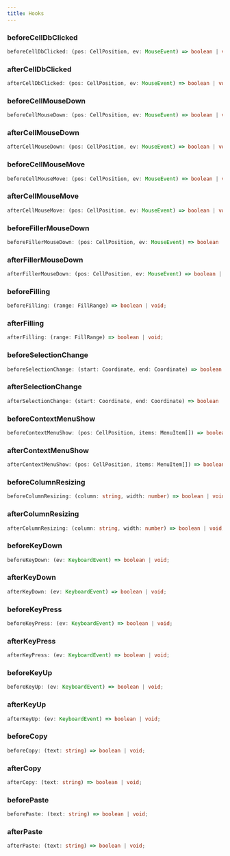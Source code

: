 ```yaml
---
title: Hooks
---
```


### beforeCellDbClicked

```typescript
beforeCellDbClicked: (pos: CellPosition, ev: MouseEvent) => boolean | void;
```

### afterCellDbClicked

```typescript
afterCellDbClicked: (pos: CellPosition, ev: MouseEvent) => boolean | void;
```

### beforeCellMouseDown

```typescript
beforeCellMouseDown: (pos: CellPosition, ev: MouseEvent) => boolean | void;
```

### afterCellMouseDown

```typescript
afterCellMouseDown: (pos: CellPosition, ev: MouseEvent) => boolean | void;
```

### beforeCellMouseMove

```typescript
beforeCellMouseMove: (pos: CellPosition, ev: MouseEvent) => boolean | void;
```

### afterCellMouseMove

```typescript
afterCellMouseMove: (pos: CellPosition, ev: MouseEvent) => boolean | void;
```

### beforeFillerMouseDown

```typescript
beforeFillerMouseDown: (pos: CellPosition, ev: MouseEvent) => boolean | void;
```

### afterFillerMouseDown

```typescript
afterFillerMouseDown: (pos: CellPosition, ev: MouseEvent) => boolean | void;
```

### beforeFilling

```typescript
beforeFilling: (range: FillRange) => boolean | void;
```

### afterFilling

```typescript
afterFilling: (range: FillRange) => boolean | void;
```

### beforeSelectionChange

```typescript
beforeSelectionChange: (start: Coordinate, end: Coordinate) => boolean | void;
```

### afterSelectionChange

```typescript
afterSelectionChange: (start: Coordinate, end: Coordinate) => boolean | void;
```

### beforeContextMenuShow

```typescript
beforeContextMenuShow: (pos: CellPosition, items: MenuItem[]) => boolean | void;
```

### afterContextMenuShow

```typescript
afterContextMenuShow: (pos: CellPosition, items: MenuItem[]) => boolean | void;
```

### beforeColumnResizing

```typescript
beforeColumnResizing: (column: string, width: number) => boolean | void;
```

### afterColumnResizing

```typescript
afterColumnResizing: (column: string, width: number) => boolean | void;
```

### beforeKeyDown

```typescript
beforeKeyDown: (ev: KeyboardEvent) => boolean | void;
```

### afterKeyDown

```typescript
afterKeyDown: (ev: KeyboardEvent) => boolean | void;
```

### beforeKeyPress

```typescript
beforeKeyPress: (ev: KeyboardEvent) => boolean | void;
```

### afterKeyPress

```typescript
afterKeyPress: (ev: KeyboardEvent) => boolean | void;
```

### beforeKeyUp

```typescript
beforeKeyUp: (ev: KeyboardEvent) => boolean | void;
```

### afterKeyUp

```typescript
afterKeyUp: (ev: KeyboardEvent) => boolean | void;
```

### beforeCopy

```typescript
beforeCopy: (text: string) => boolean | void;
```

### afterCopy

```typescript
afterCopy: (text: string) => boolean | void;
```

### beforePaste

```typescript
beforePaste: (text: string) => boolean | void;
```

### afterPaste

```typescript
afterPaste: (text: string) => boolean | void;
```


